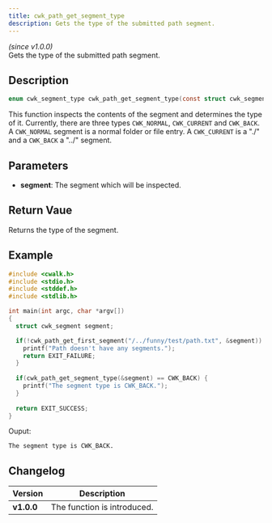```yaml
---
title: cwk_path_get_segment_type
description: Gets the type of the submitted path segment.
---
```


_(since v1.0.0)_  
Gets the type of the submitted path segment.

## Description
```c
enum cwk_segment_type cwk_path_get_segment_type(const struct cwk_segment *segment);
```

This function inspects the contents of the segment and determines the type of it. Currently, there are three types ``CWK_NORMAL``, ``CWK_CURRENT`` and ``CWK_BACK``. A ``CWK_NORMAL`` segment is a normal folder or file entry. A ``CWK_CURRENT`` is a "./" and a ``CWK_BACK`` a "../" segment.

## Parameters
 * **segment**: The segment which will be inspected.

## Return Vaue
Returns the type of the segment.

## Example
```c
#include <cwalk.h>
#include <stdio.h>
#include <stddef.h>
#include <stdlib.h>

int main(int argc, char *argv[])
{
  struct cwk_segment segment;

  if(!cwk_path_get_first_segment("/../funny/test/path.txt", &segment)) {
    printf("Path doesn't have any segments.");
    return EXIT_FAILURE;
  }
  
  if(cwk_path_get_segment_type(&segment) == CWK_BACK) {
    printf("The segment type is CWK_BACK.");
  }
  
  return EXIT_SUCCESS;
}
```

Ouput:
```
The segment type is CWK_BACK.
```

## Changelog

| Version    | Description                                            |
|------------|--------------------------------------------------------|
| **v1.0.0** | The function is introduced.                            |